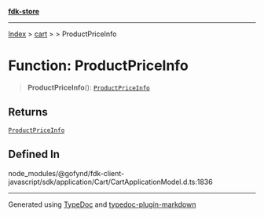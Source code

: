 [**fdk-store**](../../../README.md)
***

[Index](../../../API.md) > [cart](../../README.md) > [<internal>](../README.md) > ProductPriceInfo

# Function: ProductPriceInfo

> **ProductPriceInfo**(): [`ProductPriceInfo`](../type-aliases/type-alias.ProductPriceInfo.md)

## Returns

[`ProductPriceInfo`](../type-aliases/type-alias.ProductPriceInfo.md)

## Defined In

node\_modules/@gofynd/fdk-client-javascript/sdk/application/Cart/CartApplicationModel.d.ts:1836

***
Generated using [TypeDoc](https://typedoc.org/) and [typedoc-plugin-markdown](https://www.npmjs.com/package/typedoc-plugin-markdown)

